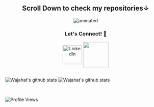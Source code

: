 <h2 align="center"> Scroll Down to check my repositories↓</h2>
<p align="center">
  <img src="https://github.com/wajahat1064/wajahat1064/blob/main/portfolio_ww.gif" alt="animated" />
</p>
<div align = "center">
 <h3 align="center" >Let's Connect! 🔗 </h3>
<a href="https://www.linkedin.com/in/wajahat-waheed/"><img align="center" src="https://www.flaticon.com/svg/static/icons/svg/185/185964.svg" alt="LinkedIn" width="60" margin="10"/></a>
<a href="mailto:waheed@pnw.edu"><img align="center" src="https://img.icons8.com/clouds/100/000000/gmail.png" width="80" margin="10"/></a>
</div>


<br />  

![Wajahat's github stats](https://github-readme-stats.vercel.app/api?username=wajahat1064&hide=stars&theme=tokyonight&show_icons=true&count_private=true&include_all_commits=true)
![Wajahat's github stats](https://github-readme-stats.vercel.app/api/top-langs/?username=wajahat1064&layout=compact&card_width=300&card_height=150&theme=tokyonight)

<br />

<p> <img src="https://komarev.com/ghpvc/?username=wajahat1064&label=Views&color=blue&style=plastic" alt="Profile Views" /> </p>
<br />



<!--
**wajahat1064/wajahat1064** is a ✨ _special_ ✨ repository because its `README.md` (this file) appears on your GitHub profile.



Here are some ideas to get you started:

- 🔭 I’m currently working on ...
- 🌱 I’m currently learning ...
- 👯 I’m looking to collaborate on ...
- 🤔 I’m looking for help with ...
- 💬 Ask me about ...
- 📫 How to reach me: ...
- 😄 Pronouns: ...
- ⚡ Fun fact: ...
-->
